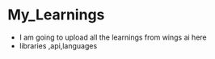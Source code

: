 # My_Learnings
- I am going to upload all the learnings from wings ai here
- libraries ,api,languages 
